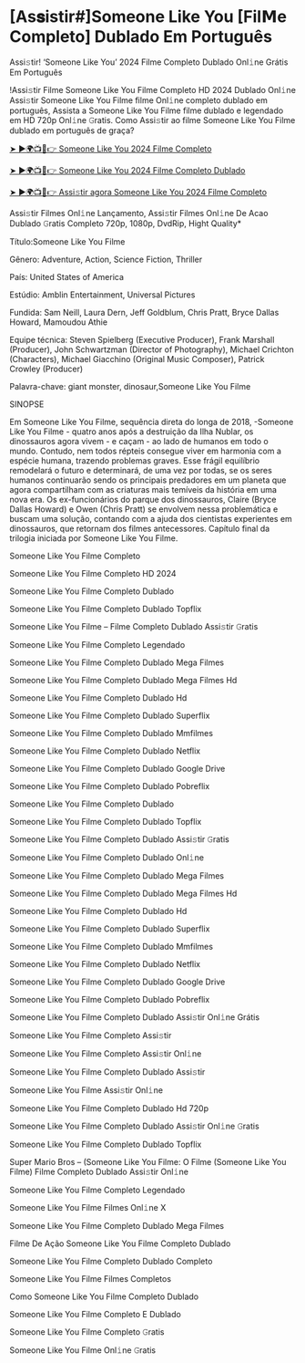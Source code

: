 # [As𝐬istir#]Someone Like You [Fil𝗠e Completo] Dublado Em Português
Assi𝚜tir! ‘Someone Like You’ 2024 Filme Completo Dublado Onl𝚒ne Grátis Em Português

!Assi𝚜tir Filme Someone Like You Filme Completo HD 2024 Dublado Onl𝚒ne Assi𝚜tir Someone Like You Filme filme Onl𝚒ne completo dublado em português, Assista a Someone Like You Filme filme dublado e legendado em HD 720p Onl𝚒ne 𝙶ratis. Como Assi𝚜tir ao filme Someone Like You Filme dublado em português de graça?

[➤ ►🌍📺📱👉 Someone Like You 2024 Filme Completo](https://t.co/tyC2JxmxJg)

[➤ ►🌍📺📱👉 Someone Like You 2024 Filme Completo Dublado](https://t.co/tyC2JxmxJg)

[➤ ►🌍📺📱👉 Assi𝚜tir agora Someone Like You 2024 Filme Completo](https://t.co/tyC2JxmxJg)

Assi𝚜tir Filmes Onl𝚒ne Lançamento, Assi𝚜tir Filmes Onl𝚒ne De Acao Dublado 𝙶ratis Completo 720p, 1080p, DvdRip, Hight Quality*



Título:Someone Like You Filme



Gênero: Adventure, Action, Science Fiction, Thriller



País: United States of America



Estúdio: Amblin Entertainment, Universal Pictures



Fundida: Sam Neill, Laura Dern, Jeff Goldblum, Chris Pratt, Bryce Dallas Howard, Mamoudou Athie



Equipe técnica: Steven Spielberg (Executive Producer), Frank Marshall (Producer), John Schwartzman (Director of Photography), Michael Crichton (Characters), Michael Giacchino (Original Music Composer), Patrick Crowley (Producer)



Palavra-chave: giant monster, dinosaur,Someone Like You Filme



SINOPSE



Em Someone Like You Filme, sequência direta do longa de 2018, -Someone Like You Filme - quatro anos após a destruição da Ilha Nublar, os dinossauros agora vivem - e caçam - ao lado de humanos em todo o mundo. Contudo, nem todos répteis consegue viver em harmonia com a espécie humana, trazendo problemas graves. Esse frágil equilíbrio remodelará o futuro e determinará, de uma vez por todas, se os seres humanos continuarão sendo os principais predadores em um planeta que agora compartilham com as criaturas mais temíveis da história em uma nova era. Os ex-funcionários do parque dos dinossauros, Claire (Bryce Dallas Howard) e Owen (Chris Pratt) se envolvem nessa problemática e buscam uma solução, contando com a ajuda dos cientistas experientes em dinossauros, que retornam dos filmes antecessores. Capítulo final da trilogia iniciada por Someone Like You Filme.



Someone Like You Filme Completo



Someone Like You Filme Completo HD 2024



Someone Like You Filme Completo Dublado



Someone Like You Filme Completo Dublado Topflix



Someone Like You Filme – Filme Completo Dublado Assi𝚜tir 𝙶ratis



Someone Like You Filme Completo Legendado



Someone Like You Filme Completo Dublado Mega Filmes



Someone Like You Filme Completo Dublado Mega Filmes Hd



Someone Like You Filme Completo Dublado Hd



Someone Like You Filme Completo Dublado Superflix



Someone Like You Filme Completo Dublado Mmfilmes



Someone Like You Filme Completo Dublado Netflix



Someone Like You Filme Completo Dublado Google Drive



Someone Like You Filme Completo Dublado Pobreflix



Someone Like You Filme Completo Dublado



Someone Like You Filme Completo Dublado Topflix



Someone Like You Filme Completo Dublado Assi𝚜tir 𝙶ratis



Someone Like You Filme Completo Dublado Onl𝚒ne



Someone Like You Filme Completo Dublado Mega Filmes



Someone Like You Filme Completo Dublado Mega Filmes Hd



Someone Like You Filme Completo Dublado Hd



Someone Like You Filme Completo Dublado Superflix



Someone Like You Filme Completo Dublado Mmfilmes



Someone Like You Filme Completo Dublado Netflix



Someone Like You Filme Completo Dublado Google Drive



Someone Like You Filme Completo Dublado Pobreflix



Someone Like You Filme Completo Dublado Assi𝚜tir Onl𝚒ne Grátis



Someone Like You Filme Completo Assi𝚜tir



Someone Like You Filme Completo Assi𝚜tir Onl𝚒ne



Someone Like You Filme Completo Dublado Assi𝚜tir



Someone Like You Filme Assi𝚜tir Onl𝚒ne



Someone Like You Filme Completo Dublado Hd 720p



Someone Like You Filme Completo Dublado Assi𝚜tir Onl𝚒ne 𝙶ratis



Someone Like You Filme Completo Dublado Topflix



Super Mario Bros – (Someone Like You Filme: O Filme (Someone Like You Filme) Filme Completo Dublado Assi𝚜tir Onl𝚒ne



Someone Like You Filme Completo Legendado



Someone Like You Filme Filmes Onl𝚒ne X



Someone Like You Filme Completo Dublado Mega Filmes



Filme De Ação Someone Like You Filme Completo Dublado



Someone Like You Filme Completo Dublado Completo



Someone Like You Filme Filmes Completos



Como Someone Like You Filme Completo Dublado



Someone Like You Filme Completo E Dublado



Someone Like You Filme Completo 𝙶ratis



Someone Like You Filme Onl𝚒ne 𝙶ratis

